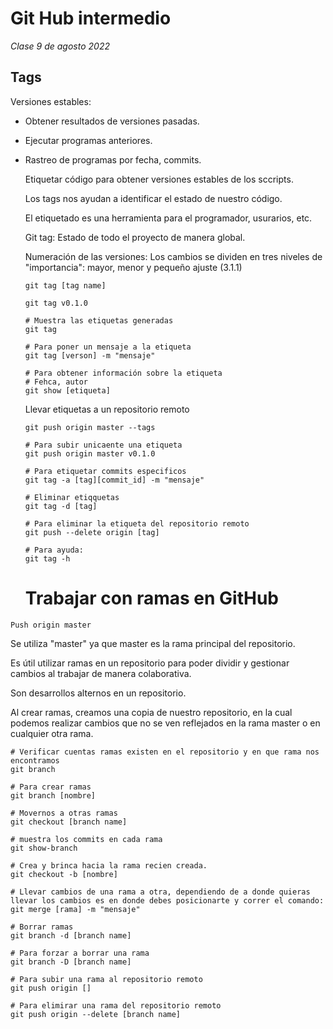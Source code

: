 # Git Hub intermedio 

*Clase 9 de agosto 2022*

## Tags 

Versiones estables:

- Obtener resultados de versiones pasadas. 

- Ejecutar programas anteriores.

- Rastreo de programas por fecha, commits.

  Etiquetar código para obtener versiones estables de los sccripts. 

  Los tags nos ayudan a identificar el estado de nuestro código.

  El etiquetado es una herramienta para el programador, usurarios, etc.

  Git tag: Estado de todo el proyecto de manera global.

  Numeración de las versiones: Los cambios se dividen en tres niveles de "importancia": mayor, menor y pequeño ajuste (3.1.1)

  ```
  git tag [tag name]
  
  git tag v0.1.0
  
  # Muestra las etiquetas generadas 
  git tag 
  
  # Para poner un mensaje a la etiqueta 
  git tag [verson] -m "mensaje"
  
  # Para obtener información sobre la etiqueta 
  # Fehca, autor
  git show [etiqueta]
  ```

  Llevar etiquetas a un repositorio remoto 

  ```
  git push origin master --tags
  
  # Para subir unicaente una etiqueta 
  git push origin master v0.1.0
  
  # Para etiquetar commits especificos 
  git tag -a [tag][commit_id] -m "mensaje"
  
  # Eliminar etiqquetas 
  git tag -d [tag]
  
  # Para eliminar la etiqueta del repositorio remoto
  git push --delete origin [tag]
  
  # Para ayuda:
  git tag -h
  ```

  # Trabajar con ramas en GitHub

```
Push origin master 
```

Se utiliza "master" ya que master es la rama principal del repositorio.

Es útil utilizar ramas en un repositorio para poder dividir y gestionar cambios al trabajar de manera colaborativa.

Son desarrollos alternos en un repositorio.

Al crear ramas, creamos una copia de nuestro repositorio, en la cual podemos realizar cambios que no se  ven reflejados en la rama master o en cualquier otra rama.

```
# Verificar cuentas ramas existen en el repositorio y en que rama nos encontramos
git branch

# Para crear ramas 
git branch [nombre]

# Movernos a otras ramas
git checkout [branch name]

# muestra los commits en cada rama
git show-branch 

# Crea y brinca hacia la rama recien creada.
git checkout -b [nombre]

# Llevar cambios de una rama a otra, dependiendo de a donde quieras llevar los cambios es en donde debes posicionarte y correr el comando:
git merge [rama] -m "mensaje" 

# Borrar ramas 
git branch -d [branch name]

# Para forzar a borrar una rama
git branch -D [branch name]

# Para subir una rama al repositorio remoto 
git push origin []

# Para elimirar una rama del repositorio remoto
git push origin --delete [branch name]
```

 